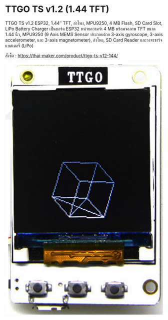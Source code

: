 # TTGO TS v1.2 (1.44 TFT)

TTGO TS v1.2
ESP32, 1.44″ TFT, ลำโพง, MPU9250, 4 MB Flash, SD Card Slot, LiPo Battery Charger
เป็นบอร์ด ESP32 หน่วยความจำ 4 MB พร้อมจอภาพ TFT ขนาด 1.44 นิ้ว, MPU9250 (9 Axis MEMS Sensor ประกอบด้วย 3-axis gyroscope, 3-axis accelerometer, และ 3-axis magnetometer), ลำโพง, SD Card Reader และวงจรชาร์จแบตเตอรี่ (LiPo)

สั่งซื้อ : https://thai-maker.com/product/ttgo-ts-v12-144/

![image info](static/display.jpg)
